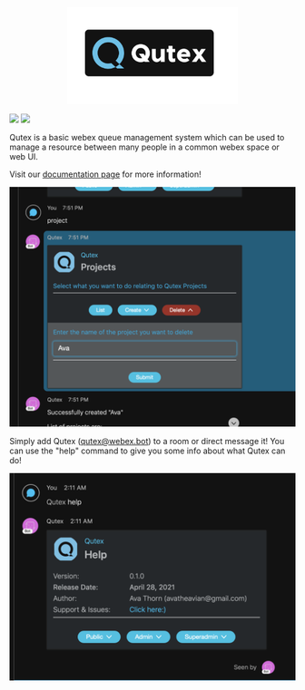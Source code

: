 <p align="center">
    <img src="./docs/images/logoSmall.png" width=300>
</p>
<img src="https://img.shields.io/uptimerobot/status/m788024541-def6483d2531449dded3603f"/> <a href="https://codecov.io/gh/amthorn/qutex"><img src="https://codecov.io/gh/amthorn/qutex/branch/master/graph/badge.svg?token=S5Q2H672OI"/>
</a>


Qutex is a basic webex queue management system which can be used to manage a resource between many people in a common webex space or web UI.


Visit our [documentation page](https://docs.qutexbot.com/) for more information!

<img width=600 src="/docs/images/projectCard.png"/>


Simply add Qutex (qutex@webex.bot) to a room or direct message it! You can use the "help" command to give you some info about what Qutex can do!

<img width=600 src="/docs/images/help.png"/>